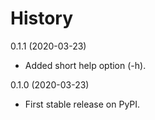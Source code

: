History
=======

0.1.1 (2020-03-23)

-   Added short help option (-h).

0.1.0 (2020-03-23)

-   First stable release on PyPI.

